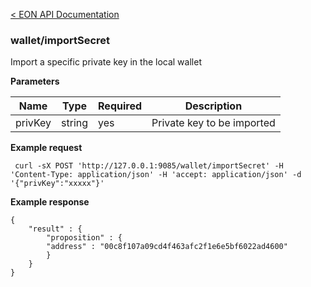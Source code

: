 [&lt; EON API Documentation](/doc/api/index.md) 
### wallet/importSecret

Import a specific private key in the local wallet

**Parameters**

| Name     | Type    | Required    | Description    |
| -------- | ------- | -------     | -------        | 
| privKey  | string  | yes         | Private key to be imported  |

**Example request**

     curl -sX POST 'http://127.0.0.1:9085/wallet/importSecret' -H 'Content-Type: application/json' -H 'accept: application/json' -d '{"privKey":"xxxxx"}'  

**Example response**

    {
        "result" : {
            "proposition" : {
            "address" : "00c8f107a09cd4f463afc2f1e6e5bf6022ad4600"
            }
        }
    }